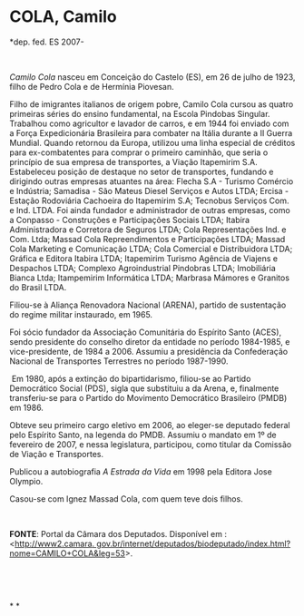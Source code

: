COLA, Camilo
============

\*dep. fed. ES 2007-

 

*Camilo Cola* nasceu em Conceição do Castelo (ES), em 26 de julho de
1923, filho de Pedro Cola e de Hermínia Piovesan.

Filho de imigrantes italianos de origem pobre, Camilo Cola cursou as
quatro primeiras séries do ensino fundamental, na Escola Pindobas
Singular. Trabalhou como agricultor e lavador de carros, e em 1944 foi
enviado com a Força Expedicionária Brasileira para combater na Itália
durante a II Guerra Mundial. Quando retornou da Europa, utilizou uma
linha especial de créditos para ex-combatentes para comprar o primeiro
caminhão, que seria o princípio de sua empresa de transportes, a Viação
Itapemirim S.A. Estabeleceu posição de destaque no setor de transportes,
fundando e dirigindo outras empresas atuantes na área: Flecha S.A -
Turismo Comércio e Indústria; Samadisa - São Mateus Diesel Serviços e
Autos LTDA; Ercisa - Estação Rodoviária Cachoeira do Itapemirim S.A;
Tecnobus Serviços Com. e Ind. LTDA. Foi ainda fundador e administrador
de outras empresas, como a Conpasso - Construções e Participações
Sociais LTDA; Itabira Administradora e Corretora de Seguros LTDA; Cola
Representações Ind. e Com. Ltda; Massad Cola Repreendimentos e
Participações LTDA; Massad Cola Marketing e Comunicação LTDA; Cola
Comercial e Distribuidora LTDA; Gráfica e Editora Itabira LTDA;
Itapemirim Turismo Agência de Viajens e Despachos LTDA; Complexo
Agroindustrial Pindobras LTDA; Imobiliária Bianca Ltda; Itampemirim
Informática LTDA; Marbrasa Mámores e Granitos do Brasil LTDA.

Filiou-se à Aliança Renovadora Nacional (ARENA), partido de sustentação
do regime militar instaurado, em 1965.

Foi sócio fundador da Associação Comunitária do Espírito Santo (ACES),
sendo presidente do conselho diretor da entidade no período 1984-1985, e
vice-presidente, de 1984 a 2006. Assumiu a presidência da Confederação
Nacional de Transportes Terrestres no período 1987-1990.

 Em 1980, após a extinção do bipartidarismo, filiou-se ao Partido
Democrático Social (PDS), sigla que substituiu a da Arena, e, finalmente
transferiu-se para o Partido do Movimento Democrático Brasileiro (PMDB)
em 1986.

Obteve seu primeiro cargo eletivo em 2006, ao eleger-se deputado federal
pelo Espírito Santo, na legenda do PMDB. Assumiu o mandato em 1º de
fevereiro de 2007, e nessa legislatura, participou, como titular da
Comissão de Viação e Transportes.

Publicou a autobiografia *A Estrada da Vida* em 1998 pela Editora Jose
Olympio.

Casou-se com Ignez Massad Cola, com quem teve dois filhos.

 

**FONTE**: Portal da Câmara dos Deputados. Disponível em :
\<[http://www2.camara.
gov.br/internet/deputados/biodeputado/index.html?nome=CAMILO+COLA&leg=53](http://www2.camara.%20gov.br/internet/deputados/biodeputado/index.html?nome=CAMILO+COLA&leg=53)\>.

  

 

* *
